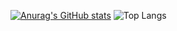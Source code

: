[![Anurag's GitHub stats](https://github-readme-stats.vercel.app/api?username=maciej-klimek)](https://github.com/anuraghazra/github-readme-stats)
![Top Langs](https://github-readme-stats.vercel.app/api/top-langs/?username=maciej-klimek&size_weight=0.5&count_weight=0.5&&hide=matlab,jupyternotebook)
